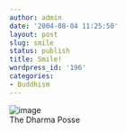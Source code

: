 ```yaml
---
author: admin
date: '2004-08-04 11:25:50'
layout: post
slug: smile
status: publish
title: Smile!
wordpress_id: '196'
categories:
- Buddhism
---
```


![image](http://www.arcanology.com/images/dharma-posse.jpg)\
 The Dharma Posse
